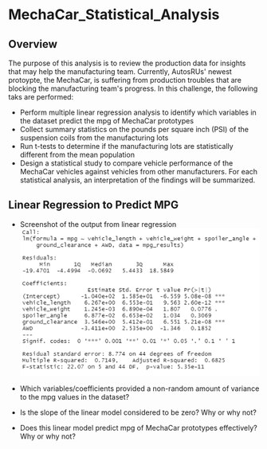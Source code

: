 # MechaCar_Statistical_Analysis

## Overview
The purpose of this analysis is to review the production data for insights that may help the manufacturing team. Currently, AutosRUs' newest protoypte, the MechaCar, is suffering from production troubles that are blocking the manufacturing team's progress. In this challenge, the following taks are performed:

- Perform multiple linear regression analysis to identify which variables in the dataset predict the mpg of MechaCar prototypes
- Collect summary statistics on the pounds per square inch (PSI) of the suspension coils from the manufacturing lots
- Run t-tests to determine if the manufacturing lots are statistically different from the mean population
- Design a statistical study to compare vehicle performance of the MechaCar vehicles against vehicles from other manufacturers. For each statistical analysis, an interpretation of the findings will be summarized.

## Linear Regression to Predict MPG
- Screenshot of the output from linear regression
![](Resources/Linear_Regression_Predict_MPG.PNG)

- Which variables/coefficients provided a non-random amount of variance to the mpg values in the dataset?

- Is the slope of the linear model considered to be zero? Why or why not?

- Does this linear model predict mpg of MechaCar prototypes effectively? Why or why not?